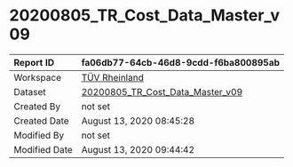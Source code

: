 



# 20200805_TR_Cost_Data_Master_v09

|Report ID|fa06db77-64cb-46d8-9cdd-f6ba800895ab|
| :--- | :--- |
|Workspace|[TÜV Rheinland](../Workspaces/TÜV-Rheinland.md)|
|Dataset|[20200805_TR_Cost_Data_Master_v09](../Datasets/20200805_TR_Cost_Data_Master_v09.md)|
|Created By|not set|
|Created Date|August 13, 2020 08:45:28|
|Modified By|not set|
|Modified Date|August 13, 2020 09:44:42|
